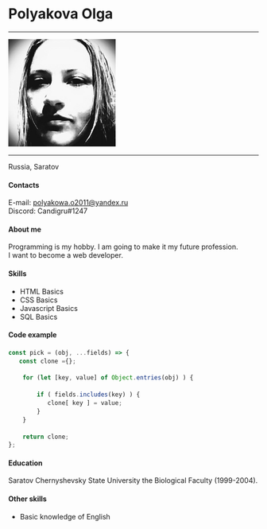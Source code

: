 # **Polyakova Olga**
---
![my_photo](my_photo.png "my photo")

****

Russia, Saratov 

#### Contacts  
E-mail: polyakowa.o2011@yandex.ru  
Discord: Candigru#1247

#### About me
Programming is my hobby. I am going to make it my future profession.  
I want to become a web developer.

#### Skills
* HTML Basics 
* CSS Basics
* Javascript Basics
* SQL Basics


#### Code example
```javascript
const pick = (obj, ...fields) => {
   const clone ={};

    for (let [key, value] of Object.entries(obj) ) {
       
        if ( fields.includes(key) ) {
           clone[ key ] = value;
        }     
    }

    return clone;    
};

```

#### Education
Saratov Chernyshevsky State University the Biological Faculty (1999-2004).

#### Other skills
* Basic knowledge of English


